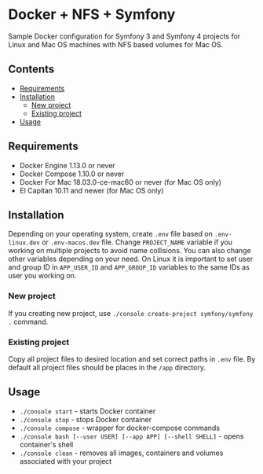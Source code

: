 # Docker + NFS + Symfony
Sample Docker configuration for Symfony 3 and Symfony 4 projects for Linux and Mac OS machines with NFS
based volumes for Mac OS.

## Contents
 * [Requirements](#requirements)
 * [Installation](#installation)
   * [New project](#new-project)
   * [Existing project](#existing-project)
 * [Usage](#usage)

## Requirements
 * Docker Engine 1.13.0 or never
 * Docker Compose 1.10.0 or never
 * Docker For Mac 18.03.0-ce-mac60 or never (for Mac OS only)
 * El Capitan 10.11 and newer (for Mac OS only)

## Installation
Depending on your operating system, create `.env` file based on `.env-linux.dev` or `.env-macos.dev` file.
Change `PROJECT_NAME` variable if you working on multiple projects to avoid name collisions. You can also
change other variables depending on your need. On Linux it is important to set user and group ID
in `APP_USER_ID` and `APP_GROUP_ID` variables to the same IDs as user you working on.

### New project
If you creating new project, use `./console create-project symfony/symfony .` command.

### Existing project
Copy all project files to desired location and set correct paths in `.env` file. By default all project files
should be places in the `/app` directory.

## Usage
 * `./console start` - starts Docker container
 * `./console stop` - stops Docker container
 * `./console compose` - wrapper for docker-compose commands
 * `./console bash [--user USER] [--app APP] [--shell SHELL]` - opens container's shell
 * `./console clean` - removes all images, containers and volumes associated with your project
